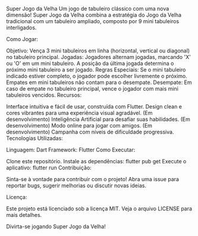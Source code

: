 
Super Jogo da Velha
Um jogo de tabuleiro clássico com uma nova dimensão! Super Jogo da Velha combina a estratégia do Jogo da Velha tradicional com um tabuleiro ampliado, composto por 9 mini tabuleiros interligados.

Como Jogar:

Objetivo: Vença 3 mini tabuleiros em linha (horizontal, vertical ou diagonal) no tabuleiro principal.
Jogadas:
Jogadores alternam jogadas, marcando 'X' ou 'O' em um mini tabuleiro.
A posição da última jogada determina o próximo mini tabuleiro a ser jogado.
Regras Especiais:
Se o mini tabuleiro indicado estiver completo, o jogador pode escolher livremente o próximo.
Empates em mini tabuleiros não contam para o desempate.
Desempate: Em caso de empate no tabuleiro principal, vence o jogador com mais mini tabuleiros vencidos.
Recursos:

Interface intuitiva e fácil de usar, construída com Flutter.
Design clean e cores vibrantes para uma experiência visual agradável.
(Em desenvolvimento) Inteligência Artificial para desafiar suas habilidades.
(Em desenvolvimento) Modo online para jogar com amigos.
(Em desenvolvimento) Campanha com níveis de dificuldade progressiva.
Tecnologias Utilizadas:

Linguagem: Dart
Framework: Flutter
Como Executar:

Clone este repositório.
Instale as dependências: flutter pub get
Execute o aplicativo: flutter run
Contribuição:

Sinta-se à vontade para contribuir com o projeto! Abra uma issue para reportar bugs, sugerir melhorias ou discutir novas ideias.

Licença:

Este projeto está licenciado sob a licença MIT. Veja o arquivo LICENSE para mais detalhes.

Divirta-se jogando Super Jogo da Velha!
